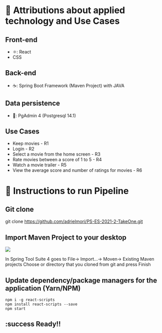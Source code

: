# 🥇 Attributions about applied technology and Use Cases
## <b>Front-end</b>
<ul>
  <li> ⚛️: React</li>
  <li>CSS</li>
</ul>

## <b>Back-end</b>
<ul>
  <li> ☕: Spring Boot Framework (Maven Project) with JAVA</li>
</ul>

## Data persistence
<ul>
  <li> 🐘: PgAdmin 4 (Postgresql 14.1)</li>
</ul>

## Use Cases
<ul>
  <li>Keep movies - R1</li>
  <li>Login - R2</li>
  <li>Select a movie from the home screen - R3</li>
  <li>Rate movies between a score of 1 to 5 - R4</li>
  <li>Watch a movie trailer - R5</li>
  <li>View the average score and number of ratings for movies - R6</li>
</ul>

# 🏃 Instructions to run Pipeline

## Git clone
git clone https://github.com/adrielmori/PS-ES-2021-2-TakeOne.git

## Import Maven Project to your desktop

<div><img src="https://user-images.githubusercontent.com/82418789/162283848-def611f5-6767-48bf-8f47-dc0664a736dd.png" aliign="center"></div>

In Spring Tool Suite 4 goes to File-> Import...-> Moven-> Existing Maven projects Choose or directory that you cloned from git and press Finish

## Update dependency/package managers for the application (Yarn/NPM)

```
npm i -g react-scripts
npm install react-scripts --save
npm start
```

## :success Ready!!
